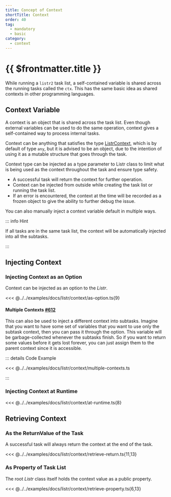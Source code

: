 ```yaml
---
title: Concept of Context
shortTitle: Context
order: 40
tag:
  - mandatory
  - basic
category:
  - context
---
```


# {{ $frontmatter.title }}

While running a `listr2` task list, a self-contained variable is shared across the running tasks called the `ctx`. This has the same basic idea as shared contexts in other programming languages.

<!-- more -->

## Context Variable

A context is an object that is shared across the task list. Even though external variables can be used to do the same operation, context gives a self-contained way to process internal tasks.

Context can be anything that satisfies the type [ListrContext](/api/types/listr2.ListrContext.html), which is by default of type `any`, but it is advised to be an object, due to the intention of using it as a mutable structure that goes through the task.

Context type can be injected as a type parameter to Listr class to limit what is being used as the context throughout the task and ensure type safety.

- A successful task will return the context for further operation.
- Context can be injected from outside while creating the task list or running the task list.
- If an error is encountered, the context at the time will be recorded as a frozen object to give the ability to further debug the issue.

You can also manually inject a context variable default in multiple ways.

::: info Hint

If all tasks are in the same task list, the context will be automatically injected into all the subtasks.

:::

## Injecting Context

### Injecting Context as an Option

Context can be injected as an option to the _Listr_.

<<< @../../examples/docs/listr/context/as-option.ts{9}

#### Multiple Contexts <Badge type="warning"><FontIcon icon="mdi:github"/><a href="https://github.com/listr2/listr2/issues/612" target="_blank">#612</a></Badge>

This can also be used to inject a different context into subtasks. Imagine that you want to have some set of variables that you want to use only the subtask context, then you can pass it through the option. This variable will be garbage-collected whenever the subtasks finish. So if you want to return some values before it gets lost forever, you can just assign them to the parent context since it is accessible.

::: details <FontIcon icon="material-symbols:code-blocks-outline" /> Code Example

<<< @../../examples/docs/listr/context/multiple-contexts.ts

:::

### Injecting Context at Runtime

<<< @../../examples/docs/listr/context/at-runtime.ts{8}

## Retrieving Context

### As the ReturnValue of the Task

A successful task will always return the context at the end of the task.

<<< @../../examples/docs/listr/context/retrieve-return.ts{11,13}

### As Property of Task List

The root _Listr_ class itself holds the context value as a public property.

<<< @../../examples/docs/listr/context/retrieve-property.ts{6,13}
